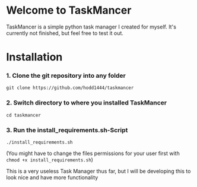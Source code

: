 # Welcome to TaskMancer

TaskMancer is a simple python task manager I created for myself. It's currently not finished, but feel free to test it out.

# Installation

### 1. Clone the git repository into any folder
```
git clone https://github.com/hodd1444/taskmancer
```

### 2. Switch directory to where you installed TaskMancer
```
cd taskmancer
```

### 3. Run the install_requirements.sh-Script
```
./install_requirements.sh
```
(You might have to change the files permissions for your user first with `chmod +x install_requirements.sh`)


This is a very useless Task Manager thus far, but I will be developing this to look nice and have more functionality
